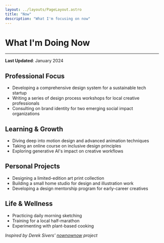 ```yaml
---
layout: ../layouts/PageLayout.astro
title: "Now"
description: "What I'm focusing on now"
---
```


# What I'm Doing Now

---

**Last Updated**: January 2024

## Professional Focus

- Developing a comprehensive design system for a sustainable tech startup
- Writing a series of design process workshops for local creative professionals
- Consulting on brand identity for two emerging social impact organizations

## Learning & Growth

- Diving deep into motion design and advanced animation techniques
- Taking an online course on inclusive design principles
- Exploring generative AI's impact on creative workflows

## Personal Projects

- Designing a limited-edition art print collection
- Building a small home studio for design and illustration work
- Developing a design mentorship program for early-career creatives

## Life & Wellness

- Practicing daily morning sketching
- Training for a local half-marathon
- Experimenting with plant-based cooking

_Inspired by Derek Sivers' [nownownow](https://nownownow.com) project_
